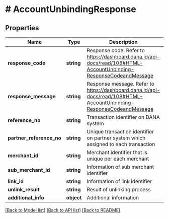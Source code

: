 # # AccountUnbindingResponse

## Properties

Name | Type | Description | Notes
------------ | ------------- | ------------- | -------------
**response_code** | **string** | Response code. Refer to https://dashboard.dana.id/api-docs/read/108#HTML-AccountUnbinding-ResponseCodeandMessage |
**response_message** | **string** | Response message. Refer to https://dashboard.dana.id/api-docs/read/108#HTML-AccountUnbinding-ResponseCodeandMessage |
**reference_no** | **string** | Transaction identifier on DANA system | [optional]
**partner_reference_no** | **string** | Unique transaction identifier on partner system which assigned to each transaction | [optional]
**merchant_id** | **string** | Merchant identifier that is unique per each merchant | [optional]
**sub_merchant_id** | **string** | Information of sub merchant identifier | [optional]
**link_id** | **string** | Information of link identifier | [optional]
**unlink_result** | **string** | Result of unlinking process | [optional]
**additional_info** | **object** | Additional information | [optional]

[[Back to Model list]](../../README.md#models) [[Back to API list]](../../README.md#endpoints) [[Back to README]](../../README.md)
